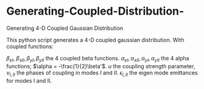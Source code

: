 # Generating-Coupled-Distribution-
Generating 4-D Coupled Gaussian Distribution

This python script generates a 4-D coupled gaussian distribution. With coupled functions:

$\beta_{xI}$, $\beta_{xII},\beta_{yI},\beta_{yII}$ the 4 coupled beta functions.
$\alpha_{xI},\alpha_{xII},\alpha_{yI},\alpha_{yII}$ the 4 alpha functions; $\alpha = -\frac{1}{2}\beta'$. 
$u$ the coupling strength parameter, $\nu_{I,II}$ the phases of coupling in modes $I$ and $II$.
$\epsilon_{I,II}$ the eigen mode emittances for modes I and II.


